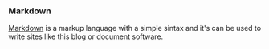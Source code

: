 ### Markdown

[Markdown](https://www.markdownguide.org/getting-started/) is a markup language with a simple sintax and it's can be used to write sites like this blog or document software.

